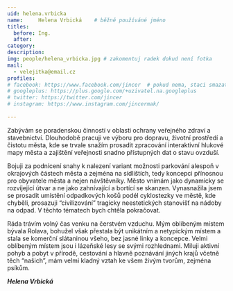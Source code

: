```yaml
---
uid: helena.vrbicka
name:     Helena Vrbická  	# běžně používáné jméno
titles:
  before: Ing.
  after: 
category:
description:
img: people/helena_vrbicka.jpg # zakomentuj radek dokud není fotka
mail:
  - velejitka@email.cz  
profiles:
# facebook: https://www.facebook.com/jincer  # pokud nema, staci smazat tuto radku
# googleplus: https://plus.google.com/+uzivatel.na.googleplus
# twitter: https://twitter.com/jincer
# instagram: https://www.instagram.com/jincermak/ 
   
---
```

Zabývám se poradenskou činností v oblasti ochrany veřejného zdraví a stavebnictví. Dlouhodobě pracuji ve výboru pro dopravu, životní prostředí a čistotu města, kde se trvale snažím prosadit zpracování interaktivní hlukové mapy města a zajištění veřejnosti snadno přístupných dat o stavu ovzduší. 

Bojuji za podnícení snahy k nalezení variant možnosti parkování alespoň v okrajových částech města a zejména na sídlištích, tedy koncepci přínosnou pro obyvatele města a nejen návštěvníky. Město vnímám jako dynamicky se rozvíjející útvar a ne jako zahnívající a bortící se skanzen. Vynasnažila jsem se prosadit umístění odpadkových košů podél cyklostezky ve městě, kde chyběli, prosazuji “civilizování” tragicky neestetických stanovišť na nádoby na odpad. V těchto tématech bych chtěla pokračovat.

Ráda trávím volný čas venku na čerstvém vzduchu. Mým oblíbeným místem bývala Rolava, bohužel však přestala být unikátním a netypickým místem a stala se komerční slátaninou všeho, bez jasné linky a koncepce. Velmi oblíbeným místem jsou i lázeňské lesy se svými rozhlednami. Miluji aktivní pohyb a pobyt v přírodě, cestování a hlavně poznávání jiných krajů včetně těch “našich”, mám velmi kladný vztah ke všem živým tvorům, zejména psíkům.

***Helena Vrbická***
